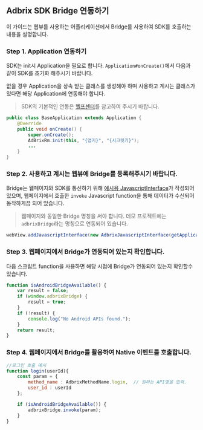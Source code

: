 ## Adbrix SDK Bridge 연동하기

이 가이드는 웹뷰를 사용하는 어플리케이션에서 Bridge를 사용하여 SDK를 호출하는 내용을 설명합니다. 

### Step 1. Application 연동하기

SDK는 init시 Application을 필요로 합니다. `Application#onCreate()`에서 다음과 같이 SDK를 초기화 해주시기 바랍니다. 

없을 경우 Application을 상속 받는 클래스를 생성해야 하며 사용하고 계시는 클래스가 있다면 해당 Application에 연동해야 합니다.

> SDK의 기본적인 연동은 [헬프센터](https://help.dfinery.io/hc/ko/articles/360003279994-애드브릭스-연동하기-Android-)를 참고하여 주시기 바랍니다.

```java
public class BaseApplication extends Application {
    @Override
    public void onCreate() {
        super.onCreate();
        AdBrixRm.init(this, "{앱키}", "{시크릿키}");
        ...
    }
}
```


### Step 2. 사용하고 계시는 웹뷰에 Bridge를 등록해주시기 바랍니다.

Bridge는 웹페이지와 SDK를 통신하기 위해 [예시용 JavascriptInterface](file/AdbrixJavascriptInterface.java)가 작성되어 있으며, 웹페이지에서 호출한 `invoke`  Javascript function을 통해 데이터가 수신되어 동작하게끔 되어 있습니다.

> 웹페이지와 동일한 Bridge 명칭을 써야 합니다. 데모 프로젝트에는 `adbrixBridge`라는 명칭으로 연동되어 있습니다.

```java
webView.addJavascriptInterface(new AdbrixJavascriptInterface(getApplicationContext()), "adbrixBridge");
```

### Step 3. 웹페이지에서 Bridge가 연동되어 있는지 확인합니다.

다음 스크립트 function을 사용하면 해당 시점에 Bridge가 연동되어 있는지 확인할수 있습니다.

```javascript
function isAndroidBridgeAvailable() {
    var result = false;
    if (window.adbrixBridge) {
        result = true;
    }
    if (!result) {
        console.log("No Android APIs found.");
    }
    return result;
}
```

### Step 4. 웹페이지에서 Bridge를 활용하여 Native 이벤트를 호출합니다.

```javascript
//로그인 호출 예시
function login(userId){
    const param = {
        method_name : AdbrixMethodName.login,  // 원하는 API명을 입력.
        user_id : userId
    };

    if (isAndroidBridgeAvailable()) {
        adbrixBridge.invoke(param);
    } 
}
```